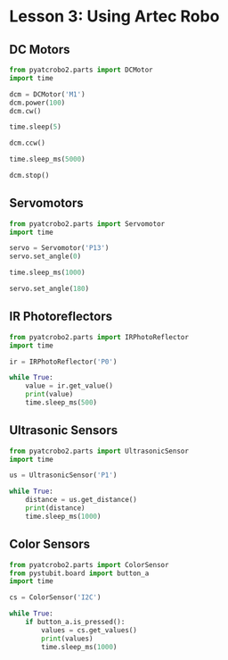 # Lesson 3: Using Artec Robo

## DC Motors
```python
from pyatcrobo2.parts import DCMotor
import time

dcm = DCMotor('M1')
dcm.power(100)
dcm.cw()

time.sleep(5)

dcm.ccw()

time.sleep_ms(5000)

dcm.stop()
```

## Servomotors
```python
from pyatcrobo2.parts import Servomotor
import time

servo = Servomotor('P13') 
servo.set_angle(0)

time.sleep_ms(1000)

servo.set_angle(180)
```

## IR Photoreflectors
```python
from pyatcrobo2.parts import IRPhotoReflector
import time

ir = IRPhotoReflector('P0') 

while True:
    value = ir.get_value()
    print(value)
    time.sleep_ms(500)
```

## Ultrasonic Sensors
```python
from pyatcrobo2.parts import UltrasonicSensor
import time

us = UltrasonicSensor('P1')

while True:
    distance = us.get_distance()
    print(distance)
    time.sleep_ms(1000)
```

## Color Sensors
```python
from pyatcrobo2.parts import ColorSensor
from pystubit.board import button_a
import time

cs = ColorSensor('I2C')

while True:
    if button_a.is_pressed():
        values = cs.get_values()
        print(values)
        time.sleep_ms(1000)
```
